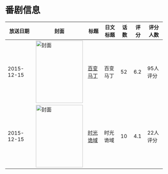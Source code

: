 # 番剧信息

|放送日期|封面|标题|日文标题|话数|评分|评分人数|
|---|---|---|---|---|---|---|
|2015-12-15|<img src="https://lain.bgm.tv/pic/cover/c/9e/0e/240781_W339p.jpg" alt="封面" style="width:150px;height:200px;object-fit:cover;">|[百变马丁](https://bangumi.tv/subject/240781)|百变马丁|52|6.2|95人评分|
|2015-12-15|<img src="https://lain.bgm.tv/pic/cover/c/6a/5d/159291_0oII5.jpg" alt="封面" style="width:150px;height:200px;object-fit:cover;">|[时光诡域](https://bangumi.tv/subject/159291)|时光诡域|10|4.1|22人评分|
